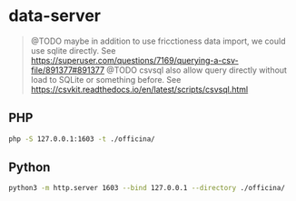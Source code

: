 # data-server

> @TODO maybe in addition to use fricctioness data import, we could use
>       sqlite directly. See https://superuser.com/questions/7169/querying-a-csv-file/891377#891377
> @TODO csvsql also allow query directly without load to SQLite or
>       something before. See https://csvkit.readthedocs.io/en/latest/scripts/csvsql.html

## PHP

```bash
php -S 127.0.0.1:1603 -t ./officina/
```

## Python

```bash
python3 -m http.server 1603 --bind 127.0.0.1 --directory ./officina/
```
